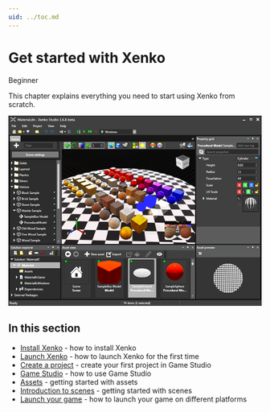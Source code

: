 ```yaml
---
uid: ../toc.md
---
```

# Get started with Xenko

<span class="label label-doc-level">Beginner</span>

This chapter explains everything you need to start using Xenko from scratch. 

![Game Studio](media/get-started.png)

## In this section

* [Install Xenko](install-xenko.md) - how to install Xenko
* [Launch Xenko](launch-Xenko.md) - how to launch Xenko for the first time
* [Create a project](create-a-project.md) - create your first project in Game Studio
* [Game Studio](game-studio.md) - how to use Game Studio
* [Assets](assets.md) - getting started with assets
* [Introduction to scenes](introduction-to-scenes.md) - getting started with scenes
* [Launch your game](launch-a-game.md) - how to launch your game on different platforms